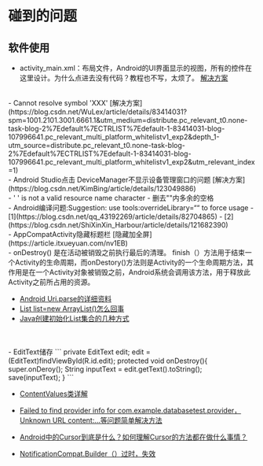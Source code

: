 # 碰到的问题
## 软件使用
- activity_main.xml：布局文件，Android的UI界面显示的视图，所有的控件在这里设计。为什么点进去没有代码？教程也不写，太烦了。
  [解决方案](https://wenku.baidu.com/view/97dbe7976adc5022aaea998fcc22bcd126ff4219.html)
</br>
- Cannot resolve symbol 'XXX'
  [解决方案](https://blog.csdn.net/WuLex/article/details/83414031?spm=1001.2101.3001.6661.1&utm_medium=distribute.pc_relevant_t0.none-task-blog-2%7Edefault%7ECTRLIST%7Edefault-1-83414031-blog-107996641.pc_relevant_multi_platform_whitelistv1_exp2&depth_1-utm_source=distribute.pc_relevant_t0.none-task-blog-2%7Edefault%7ECTRLIST%7Edefault-1-83414031-blog-107996641.pc_relevant_multi_platform_whitelistv1_exp2&utm_relevant_index=1)
</br>
- Android Studio点击 DeviceManager不显示设备管理窗口的问题
  [解决方案](https://blog.csdn.net/KimBing/article/details/123049886)
</br>
- ' ' is not a valid resource name character
- 删去""内多余的空格
</br>
- Android编译问题:Suggestion: use tools:overrideLibrary=““ to force usage
- [1](https://blog.csdn.net/qq_43192269/article/details/82704865)
- [2](https://blog.csdn.net/ShiXinXin_Harbour/article/details/121682390)
  </br>
  - AppCompatActivity隐藏标题栏
[隐藏加全屏](https://article.itxueyuan.com/nv1EB)
</br>
- onDestroy() 是在活动被销毁之前执行最后的清理。
  finish（）方法用于结束一个Activity的生命周期，而onDestory()方法则是Activity的一个生命周期方法，其作用是在一个Activity对象被销毁之前，Android系统会调用该方法，用于释放此Activity之前所占用的资源。


</br>

- [Android Uri.parse的详细资料](https://blog.csdn.net/dpl12/article/details/83416320)
  </br>
- [List list=new ArrayList()怎么回事](https://blog.csdn.net/cristianoxm/article/details/106354344)
- [Java创建初始化List集合的几种方式](https://blog.csdn.net/weixin_47951400/article/details/124289866?spm=1001.2101.3001.6661.1&utm_medium=distribute.pc_relevant_t0.none-task-blog-2%7Edefault%7ECTRLIST%7Edefault-1-124289866-blog-79537055.pc_relevant_default&depth_1-utm_source=distribute.pc_relevant_t0.none-task-blog-2%7Edefault%7ECTRLIST%7Edefault-1-124289866-blog-79537055.pc_relevant_default&utm_relevant_index=1)
</br>
</br>
- EditText储存
  ```
  private EditText edit;
  edit = (EditText)findViewById(R.id.edit);
  protected void onDestroy(){
    super.onDeroy();
    String inputText = edit.getText().toString();
    save(inputText);
    }
  ```

- [ContentValues类详解](https://blog.csdn.net/fanleiym/article/details/83794706)
- [Failed to find provider info for com.example.databasetest.provider，Unknown URL content:...等问题简单解决方法](https://blog.csdn.net/qq_34727886/article/details/110951082)
- [Android中的Cursor到底是什么？如何理解Cursor的方法都在做什么事情？](https://blog.csdn.net/android_zyf/article/details/53420267)


- [NotificationCompat.Builder（）过时，失效](https://blog.csdn.net/qq_32534441/article/details/103501273)